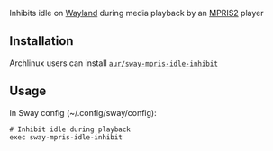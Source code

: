 Inhibits idle on [Wayland](https://en.wikipedia.org/wiki/Wayland_(display_server_protocol)) during media playback by an [MPRIS2](https://specifications.freedesktop.org/mpris-spec/latest/) player

## Installation

Archlinux users can install [`aur/sway-mpris-idle-inhibit`](https://aur.archlinux.org/packages/sway-mpris-idle-inhibit)

## Usage

In Sway config (~/.config/sway/config):

```
# Inhibit idle during playback
exec sway-mpris-idle-inhibit
```
